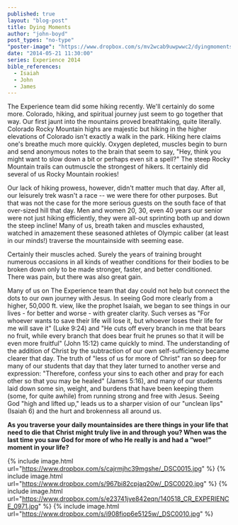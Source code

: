 ```yaml
---
published: true
layout: "blog-post"
title: Dying Moments
author: "john-boyd"
post_types: "no-type"
"poster-image": "https://www.dropbox.com/s/mv2wcab9uwpwwc2/dyingmoments.jpg"
date: "2014-05-21 11:30:00"
series: Experience 2014
bible_references: 
  - Isaiah
  - John
  - James
---
```


The Experience team did some hiking recently.  We'll certainly do some more.  Colorado, hiking, and spiritual journey just seem to go together that way.  Our first jaunt into the mountains proved breathtaking, quite literally.  Colorado Rocky Mountain highs are majestic but hiking in the higher elevations of Colorado isn't exactly a walk in the park.  Hiking here claims one's breathe much more quickly.  Oxygen depleted, muscles begin to burn and send anonymous notes to the brain that seem to say, "Hey, think you might want to slow down a bit or perhaps even sit a spell?"  The steep Rocky Mountain trails can outmuscle the strongest of hikers.  It certainly did several of us Rocky Mountain rookies!

Our lack of hiking prowess, however, didn't matter much that day.  After all, our leisurely trek wasn't a race -- we were there for other purposes.  But that was not the case for the more serious guests on the south face of that over-sized hill that day.  Men and women 20, 30, even 40 years our senior were not just hiking efficiently, they were all-out sprinting both up and down the steep incline!  Many of us, breath taken and muscles exhausted, watched in amazement these seasoned athletes of Olympic caliber (at least in our minds!) traverse the mountainside with seeming ease.

Certainly their muscles ached.  Surely the years of training brought numerous occasions in all kinds of weather conditions for their bodies to be broken down only to be made stronger, faster, and better conditioned.  There was pain, but there was also great gain.

Many of us on The Experience team that day could not help but connect the dots to our own journey with Jesus.  In seeing God more clearly from a higher, 50,000 ft. view, like the prophet Isaiah, we began to see things in our lives - for better and worse - with greater clarity.  Such verses as "For whoever wants to save their life will lose it, but whoever loses their life for me will save it" (Luke 9:24) and "He cuts off every branch in me that bears no fruit, while every branch that does bear fruit he prunes so that it will be even more fruitful" (John 15:12) came quickly to mind.  The understanding of the addition of Christ by the subtraction of our own self-sufficiency became clearer that day. The truth of "less of us for more of Christ" ran so deep for many of our students that day that they later turned to another verse and expression: "Therefore, confess your sins to each other and pray for each other so that you may be healed" (James 5:16), and many of our students laid down some sin, weight, and burdens that have been keeping them (some, for quite awhile) from running strong and free with Jesus.  Seeing God "high and lifted up," leads us to a sharper vision of our "unclean lips" (Isaiah 6) and the hurt and brokenness all around us.

**As you traverse your daily mountainsides are there things in your life that need to die that Christ might truly live in and through you?  When was the last time you saw God for more of who He really is and had a “woe!” moment in your life?**

{% include image.html url="https://www.dropbox.com/s/cajrmjhc39mgshe/_DSC0015.jpg" %}
{% include image.html url="https://www.dropbox.com/s/967bi82cpjaq20w/_DSC0020.jpg" %}
{% include image.html url="https://www.dropbox.com/s/e23741jve842eqn/140518_CR_EXPERIENCE_0971.jpg" %}
{% include image.html url="https://www.dropbox.com/s/i908fiop6e5125w/_DSC0010.jpg" %}
